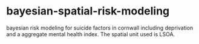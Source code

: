 # bayesian-spatial-risk-modeling
bayesian risk modeling for suicide factors in cornwall including deprivation and a aggregate mental health index. The spatial unit used is LSOA.
